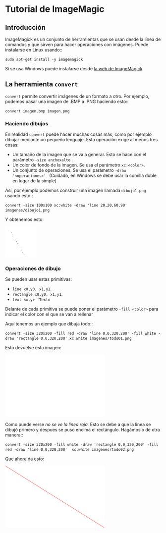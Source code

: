 # Tutorial de ImageMagic
## Introducción

ImageMagick es un conjunto de herramientas que se usan desde la línea de comandos y que sirven para hacer operaciones con imágenes. Puede instalarse en Linux usando::

    sudo apt-get install -y imagemagick

Si se usa Windows puede instalarse desde [la web de ImageMagick](https://imagemagick.org/script/download.php)

## La herramienta ``convert``

``convert`` permite convertir imágenes de un formato a otro. Por ejemplo, podemos pasar una imagen de .BMP a .PNG haciendo esto::

    convert imagen.bmp imagen.png

### Haciendo dibujos

En realidad ``convert`` puede hacer muchas cosas más, como por ejemplo dibujar mediante un pequeño lenguaje. Esta operación exige al menos tres cosas:

* Un tamaño de la imagen que se va a generar. Esto se hace con el parámetro ``-size anchoxalto`` .
* Un color de fondo de la imagen. Se usa el parámetro ``xc:<color>``. 
* Un conjunto de operaciones. Se usa el parámetro ``-draw '<operaciones>' `` (Cuidado, en Windows se debe usar la comilla doble en lugar de la simple) 

Así, por ejemplo podemos construir una imagen llamada ``dibujo1.png`` usando esto::

    convert -size 100x100 xc:white -draw 'line 20,20,60,90' imagenes/dibujo1.png

Y obtenemos esto:

![Imagen generada por convert](imagenes/dibujo1.png)

### Operaciones de dibujo
Se pueden usar estas primitivas:

* ``line x0,y0, x1,y1``.
* ``rectangle x0,y0, x1,y1``.
* ``text <x,y> 'Texto``

Delante de cada primitiva se puede poner el parámetro ``-fill <color>`` para indicar el color con el que se van a rellenar

Aquí tenemos un ejemplo que dibuja todo::

    convert -size 320x200 -fill red -draw 'line 0,0,320,200' -fill white -draw 'rectangle 0,0,320,200' xc:white imagenes/todo01.png

Esto devuelve esta imagen:

![Imagen mal generada](imagenes/todo01.png)

Como puede verse *no se ve la línea roja.* Esto se debe a que la linea se dibujó primero y despues se puso encima el rectángulo. Hagámoslo de otra manera::


    convert -size 320x200 -fill white -draw 'rectangle 0,0,320,200' -fill red -draw 'line 0,0,320,200'  xc:white imagenes/todo02.png

Que ahora da esto:

![Imagen correcta](imagenes/todo02.png)
